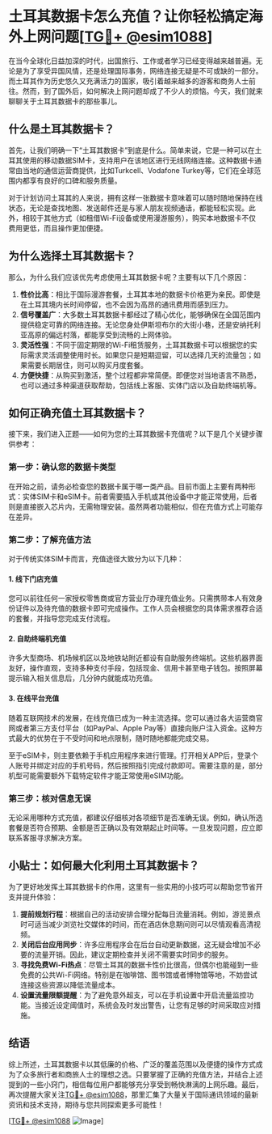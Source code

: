 # 土耳其数据卡怎么充值？让你轻松搞定海外上网问题[[TG💪+ @esim1088](https://t.me/s/esim1088)]

在当今全球化日益加深的时代，出国旅行、工作或者学习已经变得越来越普遍。无论是为了享受异国风情，还是处理国际事务，网络连接无疑是不可或缺的一部分。而土耳其作为历史悠久又充满活力的国家，吸引着越来越多的游客和商务人士前往。然而，到了国外后，如何解决上网问题却成了不少人的烦恼。今天，我们就来聊聊关于土耳其数据卡的那些事儿。

## 什么是土耳其数据卡？

首先，让我们明确一下“土耳其数据卡”到底是什么。简单来说，它是一种可以在土耳其使用的移动数据SIM卡，支持用户在该地区进行无线网络连接。这种数据卡通常由当地的通信运营商提供，比如Turkcell、Vodafone Turkey等，它们在全球范围内都享有良好的口碑和服务质量。

对于计划访问土耳其的人来说，拥有这样一张数据卡意味着可以随时随地保持在线状态，无论是查找地图、发送邮件还是与家人朋友视频通话，都能轻松实现。此外，相较于其他方式（如租借Wi-Fi设备或使用漫游服务），购买本地数据卡不仅费用更低，而且操作更加便捷。

## 为什么选择土耳其数据卡？

那么，为什么我们应该优先考虑使用土耳其数据卡呢？主要有以下几个原因：

1. **性价比高**：相比于国际漫游套餐，土耳其本地的数据卡价格更为亲民。即使是在土耳其境内长时间停留，也不会因为高昂的通讯费用而感到压力。
2. **信号覆盖广**：大多数土耳其数据卡都经过了精心优化，能够确保在全国范围内提供稳定可靠的网络连接。无论您身处伊斯坦布尔的大街小巷，还是安纳托利亚高原的偏远村落，都能享受到流畅的上网体验。
3. **灵活性强**：不同于固定期限的Wi-Fi租赁服务，土耳其数据卡可以根据您的实际需求灵活调整使用时长。如果您只是短期逗留，可以选择几天的流量包；如果需要长期居住，则可以购买月度套餐。
4. **方便快捷**：从购买到激活，整个过程都非常简便。即便您对当地语言不熟悉，也可以通过多种渠道获取帮助，包括线上客服、实体门店以及自助终端机等。

## 如何正确充值土耳其数据卡？

接下来，我们进入正题——如何为您的土耳其数据卡充值呢？以下是几个关键步骤供参考：

### 第一步：确认您的数据卡类型

在开始之前，请务必检查您的数据卡属于哪一类产品。目前市面上主要有两种形式：实体SIM卡和eSIM卡。前者需要插入手机或其他设备中才能正常使用，后者则是直接嵌入芯片内，无需物理安装。虽然两者功能相似，但在充值方式上可能存在差异。

### 第二步：了解充值方法

对于传统实体SIM卡而言，充值途径大致分为以下几种：

#### 1. 线下门店充值
您可以前往任何一家授权零售商或官方营业厅办理充值业务。只需携带本人有效身份证件以及待充值的数据卡即可完成操作。工作人员会根据您的具体需求推荐合适的套餐，并指导您完成支付流程。

#### 2. 自助终端机充值
许多大型商场、机场候机区以及地铁站附近都设有自助服务终端机。这些机器界面友好，操作直观，支持多种支付手段，包括现金、信用卡甚至电子钱包。按照屏幕提示输入相关信息后，几分钟内就能成功充值。

#### 3. 在线平台充值
随着互联网技术的发展，在线充值已成为一种主流选择。您可以通过各大运营商官网或者第三方支付平台（如PayPal、Apple Pay等）直接向账户注入资金。这种方式最大的优势在于不受时间和地点限制，随时随地都能完成交易。

至于eSIM卡，则主要依赖于手机应用程序来进行管理。打开相关APP后，登录个人账号并绑定对应的手机号码，然后按照指引完成付款即可。需要注意的是，部分机型可能需要额外下载特定软件才能正常使用eSIM功能。

### 第三步：核对信息无误

无论采用哪种方式充值，都建议仔细核对各项细节是否准确无误。例如，确认所选套餐是否符合预期、金额是否正确以及有效期起止时间等。一旦发现问题，应立即联系客服寻求解决方案。

## 小贴士：如何最大化利用土耳其数据卡？

为了更好地发挥土耳其数据卡的作用，这里有一些实用的小技巧可以帮助您节省开支并提升体验：

1. **提前规划行程**：根据自己的活动安排合理分配每日流量消耗。例如，游览景点时可适当减少浏览社交媒体的时间，而在酒店休息期间则可以尽情观看高清视频。
2. **关闭后台应用同步**：许多应用程序会在后台自动更新数据，这无疑会增加不必要的流量开销。因此，建议定期检查并关闭不需要实时同步的服务。
3. **寻找免费Wi-Fi热点**：尽管土耳其的数据卡性价比很高，但偶尔也能碰到一些免费的公共Wi-Fi网络。特别是在咖啡馆、图书馆或者博物馆等地，不妨尝试连接这些资源以降低流量成本。
4. **设置流量限额提醒**：为了避免意外超支，可以在手机设置中开启流量监控功能。当接近设定阈值时，系统会及时发出警告，让您有足够的时间采取应对措施。

## 结语

综上所述，土耳其数据卡以其低廉的价格、广泛的覆盖范围以及便捷的操作方式成为了众多旅行者和商旅人士的理想之选。只要掌握了正确的充值方法，并结合上述提到的一些小窍门，相信每位用户都能够充分享受到畅快淋漓的上网乐趣。最后，再次提醒大家关注[TG💪+ @esim1088](https://t.me/s/esim1088)，那里汇集了大量关于国际通讯领域的最新资讯和技术支持，期待与您共同探索更多可能性！

[[TG💪+ @esim1088](https://t.me/s/esim1088) ![Image](https://i.postimg.cc/4NQfJmqS/Snipaste-2025-05-13-00-14-12.png)]